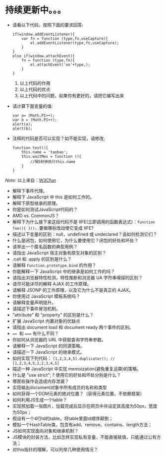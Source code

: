 # 持续更新中。。。
+ 请看以下代码，按照下面的要求回答:
    ```
    if(window.addEventListener){
    	var fn = function (type,fn,useCapture){
        	el.addEventListener(type,fn,useCapture);
      	}
    }
    else if(window.attachEvent){
    	fn = function (type,fn){
        	el.attachEvent('on'+type,);
        }
    }
    ```
  1. 以上代码的作用
  2. 以上代码的优点
  3. 以上代码中的问题，如果你有更好的，请把它编写出来
  
+ 请计算下面变量的值:
    ```
    var a= (Math.PI++);
    var b = (Math.PI++);
    alert(a);
    alert(b);
    ```
+ 注释的代码是否可以实现？如不能实现，请修改;
    ```
    function test(){
    	this.name = 'taobao';
    	this.waitMes = function (){
    		//隔5秒钟执行this.name
    	}
    }
    ```
*Note:* 以上来自：[W3Cfun](http://www.w3cfuns.com/thread-1947-1-1.html)

+ 解释下事件代理。
+ 解释下 JavaScript 中 this 是如何工作的。
+ 解释下原型继承的原理。
+ 你是如何测试JavaScript代码的？
+ AMD vs. CommonJS？
+ 解释下为什么接下来这段代码不是 IIFE(立即调用的函数表达式)：`function foo(){ }();.`要做哪些改动使它变成 IIFE?
+ 描述以下变量的区别：null，undefined 或 undeclared？该如何检测它们？
+ 什么是闭包，如何使用它，为什么要使用它？闭包的好处和坏处？
+ 请举出一个匿名函数的典型用例？
+ 请指出 JavaScript 宿主对象和原生对象的区别？
+ .call 和 .apply 的区别是什么？
+ 请解释 `Function.prototype.bind` 的作用？
+ 你能解释一下 JavaScript 中的继承是如何工作的吗？
+ 请指出浏览器特性检测，特性推断和浏览器 UA 字符串嗅探的区别？
+ 请尽可能详尽的解释 AJAX 的工作原理。
+ 请解释 JSONP 的工作原理，以及它为什么不是真正的 AJAX。
+ 你使用过 JavaScript 模板系统吗？
+ 请解释变量声明提升。
+ 请描述下事件冒泡机制。
+ "attribute" 和 "property" 的区别是什么？
+ 扩展 JavaScript 内置对象的优缺点
+ 请指出 document load 和 document ready 两个事件的区别。
+ `== `和 `===` 有什么不同？
+ 你如何从浏览器的 URL 中获取查询字符串参数。
+ 请解释一下 JavaScript 的同源策略。
+ 请描述一下 JavaScript 的继承模式。
+ 如何实现下列代码：
	`[1,2,3,4,5].duplicator(); // [1,2,3,4,5,1,2,3,4,5]`
+ 描述一种 JavaScript 中实现 memoization(避免重复运算)的策略。
+ 什么是 "use strict"; ? 使用它的好处和坏处分别是什么？
+ 哪那些操作会造成内存泄漏？
+ 实现输出document对象中所有成员的名称和类型
+ 如何获得一个DOM元素的绝对位置？（获得元素位置，不依赖框架）
+ 如何利用JS生成一个table？
+ 实现预加载一张图片，加载完成后显示在网页中并设定其高度为50px，宽度为50px；
+ 假设有一个4行td的table，将table里面td顺序颠倒；
+ 模拟一个HashTable类，包含有add、remove、contains、length方法；
+ JS如何实现面向对象和继承机制？
+ JS模块的封装方法，比如怎样实现私有变量，不能直接赋值，只能通过公有方法；
+ 对this指针的理解，可以列举几种使用情况？